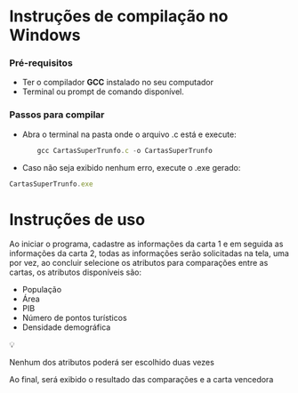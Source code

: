 # Instruções de compilação no Windows

### Pré-requisitos

- Ter o compilador **GCC** instalado no seu computador
- Terminal ou prompt de comando disponível.

### Passos para compilar

- Abra o terminal na pasta onde o arquivo .c está e execute:

```jsx
       gcc CartasSuperTrunfo.c -o CartasSuperTrunfo

```

- Caso não seja exibido nenhum erro, execute o .exe gerado:

```jsx
CartasSuperTrunfo.exe
```

# Instruções de uso

Ao iniciar o programa, cadastre as informações da carta 1 e em seguida as informações da carta 2, todas as informações serão solicitadas na tela, uma por vez, ao concluir selecione os atributos para comparações entre as cartas, os atributos disponíveis são:

- População
- Área
- PIB
- Número de pontos turísticos
- Densidade demográfica

<aside>
💡

Nenhum dos atributos poderá ser escolhido duas vezes

</aside>

Ao final, será exibido o resultado das comparações e a carta vencedora
